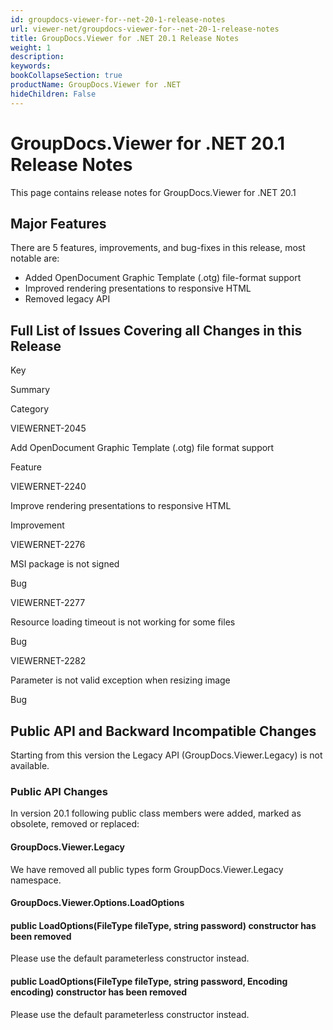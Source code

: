```yaml
---
id: groupdocs-viewer-for--net-20-1-release-notes
url: viewer-net/groupdocs-viewer-for--net-20-1-release-notes
title: GroupDocs.Viewer for .NET 20.1 Release Notes
weight: 1
description: 
keywords: 
bookCollapseSection: true
productName: GroupDocs.Viewer for .NET
hideChildren: False
---
```


# GroupDocs.Viewer for .NET 20.1 Release Notes


This page contains release notes for GroupDocs.Viewer for .NET 20.1

## Major Features

  
There are 5 features, improvements, and bug-fixes in this release, most notable are:

*   Added OpenDocument Graphic Template (.otg) file-format support
*   Improved rendering presentations to responsive HTML
*   Removed legacy API

## Full List of Issues Covering all Changes in this Release

Key

Summary

Category

VIEWERNET-2045

Add OpenDocument Graphic Template (.otg) file format support

Feature

VIEWERNET-2240

Improve rendering presentations to responsive HTML 

Improvement

VIEWERNET-2276

MSI package is not signed

Bug

VIEWERNET-2277

Resource loading timeout is not working for some files

Bug

VIEWERNET-2282

Parameter is not valid exception when resizing image

Bug

## Public API and Backward Incompatible Changes

Starting from this version the Legacy API (GroupDocs.Viewer.Legacy) is not available.

### Public API Changes

In version 20.1 following public class members were added, marked as obsolete, removed or replaced:

#### GroupDocs.Viewer.Legacy

We have removed all public types form GroupDocs.Viewer.Legacy namespace.

#### GroupDocs.Viewer.Options.LoadOptions

#### public LoadOptions(FileType fileType, string password) constructor has been removed

Please use the default parameterless constructor instead.

#### public LoadOptions(FileType fileType, string password, Encoding encoding) constructor has been removed

Please use the default parameterless constructor instead.

  

